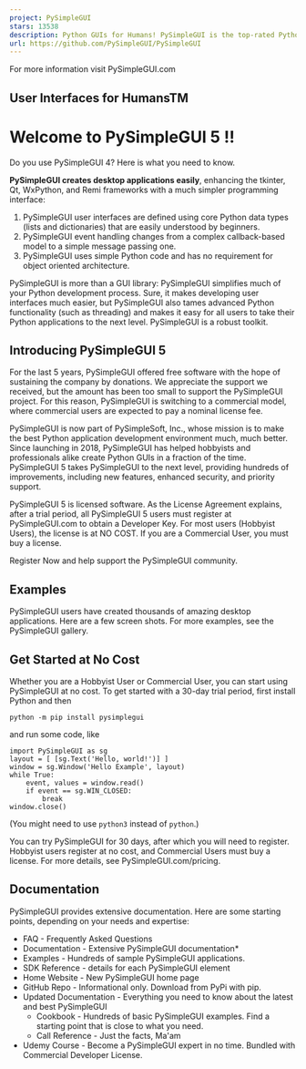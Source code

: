 ```yaml
---
project: PySimpleGUI
stars: 13538
description: Python GUIs for Humans! PySimpleGUI is the top-rated Python application development environment. Launched in 2018 and actively developed, maintained, and supported in 2024. Transforms tkinter, Qt, WxPython, and Remi into a simple, intuitive, and fun experience for both hobbyists and expert users.
url: https://github.com/PySimpleGUI/PySimpleGUI
---
```


  
For more information visit PySimpleGUI.com

User Interfaces for HumansTM
----------------------------

Welcome to PySimpleGUI 5 !!
===========================

Do you use PySimpleGUI 4? Here is what you need to know.

**PySimpleGUI creates desktop applications easily**, enhancing the tkinter, Qt, WxPython, and Remi frameworks with a much simpler programming interface:

1.  PySimpleGUI user interfaces are defined using core Python data types (lists and dictionaries) that are easily understood by beginners.
2.  PySimpleGUI event handling changes from a complex callback-based model to a simple message passing one.
3.  PySimpleGUI uses simple Python code and has no requirement for object oriented architecture.

PySimpleGUI is more than a GUI library: PySimpleGUI simplifies much of your Python development process. Sure, it makes developing user interfaces much easier, but PySimpleGUI also tames advanced Python functionality (such as threading) and makes it easy for all users to take their Python applications to the next level. PySimpleGUI is a robust toolkit.

Introducing PySimpleGUI 5
-------------------------

For the last 5 years, PySimpleGUI offered free software with the hope of sustaining the company by donations. We appreciate the support we received, but the amount has been too small to support the PySimpleGUI project. For this reason, PySimpleGUI is switching to a commercial model, where commercial users are expected to pay a nominal license fee.

PySimpleGUI is now part of PySimpleSoft, Inc., whose mission is to make the best Python application development environment much, much better. Since launching in 2018, PySimpleGUI has helped hobbyists and professionals alike create Python GUIs in a fraction of the time. PySimpleGUI 5 takes PySimpleGUI to the next level, providing hundreds of improvements, including new features, enhanced security, and priority support.

PySimpleGUI 5 is licensed software. As the License Agreement explains, after a trial period, all PySimpleGUI 5 users must register at PySimpleGUI.com to obtain a Developer Key. For most users (Hobbyist Users), the license is at NO COST. If you are a Commercial User, you must buy a license.

Register Now and help support the PySimpleGUI community.

Examples
--------

PySimpleGUI users have created thousands of amazing desktop applications. Here are a few screen shots. For more examples, see the PySimpleGUI gallery.

Get Started at No Cost
----------------------

Whether you are a Hobbyist User or Commercial User, you can start using PySimpleGUI at no cost. To get started with a 30-day trial period, first install Python and then

```
python -m pip install pysimplegui
```

and run some code, like

```
import PySimpleGUI as sg
layout = [ [sg.Text('Hello, world!')] ]
window = sg.Window('Hello Example', layout)
while True:
    event, values = window.read()
    if event == sg.WIN_CLOSED:
        break
window.close()
```

(You might need to use `python3` instead of `python`.)

You can try PySimpleGUI for 30 days, after which you will need to register. Hobbyist users register at no cost, and Commercial Users must buy a license. For more details, see PySimpleGUI.com/pricing.

Documentation
-------------

PySimpleGUI provides extensive documentation. Here are some starting points, depending on your needs and expertise:

-   FAQ - Frequently Asked Questions
-   Documentation - Extensive PySimpleGUI documentation\*
-   Examples - Hundreds of sample PySimpleGUI applications.
-   SDK Reference - details for each PySimpleGUI element
-   Home Website - New PySimpleGUI home page
-   GitHub Repo - Informational only. Download from PyPi with pip.
-   Updated Documentation - Everything you need to know about the latest and best PySimpleGUI
    -   Cookbook - Hundreds of basic PySimpleGUI examples. Find a starting point that is close to what you need.
    -   Call Reference - Just the facts, Ma'am
-   Udemy Course - Become a PySimpleGUI expert in no time. Bundled with Commercial Developer License.
